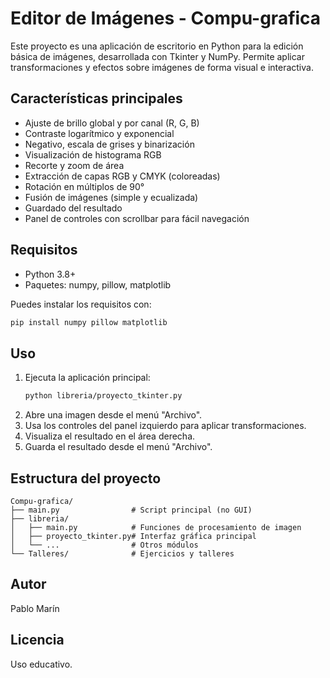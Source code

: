 # Editor de Imágenes - Compu-grafica

Este proyecto es una aplicación de escritorio en Python para la edición básica de imágenes, desarrollada con Tkinter y NumPy. Permite aplicar transformaciones y efectos sobre imágenes de forma visual e interactiva.

## Características principales
- Ajuste de brillo global y por canal (R, G, B)
- Contraste logarítmico y exponencial
- Negativo, escala de grises y binarización
- Visualización de histograma RGB
- Recorte y zoom de área
- Extracción de capas RGB y CMYK (coloreadas)
- Rotación en múltiplos de 90°
- Fusión de imágenes (simple y ecualizada)
- Guardado del resultado
- Panel de controles con scrollbar para fácil navegación

## Requisitos
- Python 3.8+
- Paquetes: numpy, pillow, matplotlib

Puedes instalar los requisitos con:
```bash
pip install numpy pillow matplotlib
```

## Uso
1. Ejecuta la aplicación principal:
   ```bash
   python libreria/proyecto_tkinter.py
   ```
2. Abre una imagen desde el menú "Archivo".
3. Usa los controles del panel izquierdo para aplicar transformaciones.
4. Visualiza el resultado en el área derecha.
5. Guarda el resultado desde el menú "Archivo".

## Estructura del proyecto
```
Compu-grafica/
├── main.py                # Script principal (no GUI)
├── libreria/
│   ├── main.py            # Funciones de procesamiento de imagen
│   ├── proyecto_tkinter.py# Interfaz gráfica principal
│   └── ...                # Otros módulos
└── Talleres/              # Ejercicios y talleres
```

## Autor
Pablo Marín

## Licencia
Uso educativo.
